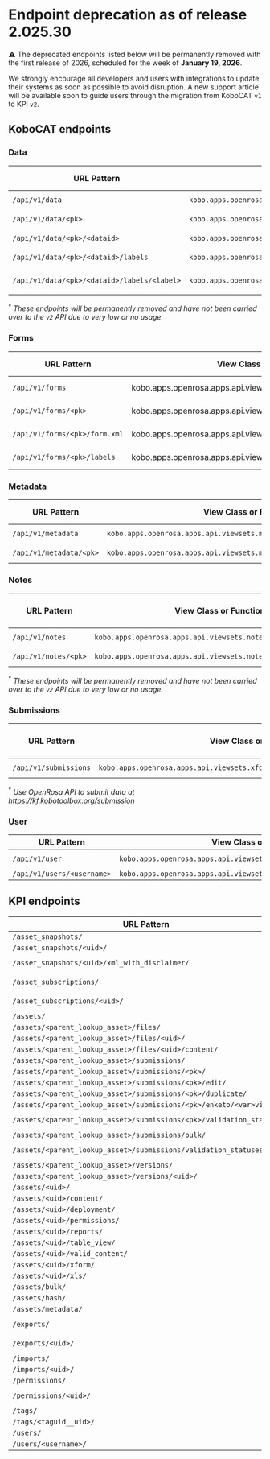 # Endpoint deprecation as of release 2.025.30

⚠️ The deprecated endpoints listed below will be permanently removed with the first release of 2026, scheduled for the week of **January 19, 2026**.

We strongly encourage all developers and users with integrations to update their systems as soon as possible to avoid disruption.
A new support article will be available soon to guide users through the migration from KoboCAT `v1` to KPI `v2`.

## KoboCAT endpoints

### Data

URL Pattern | View Class or Function                                           | View Name | Equivalent KPI `v2` Endpoint
-- |------------------------------------------------------------------| -- | --
`/api/v1/data` | `kobo.apps.openrosa.apps.api.viewsets.data_viewset.DataViewSet` | `data-list` | `/api/v2/assets/`
`/api/v1/data/<pk>` | `kobo.apps.openrosa.apps.api.viewsets.data_viewset.DataViewSet` | `data-list` | `/api/v2/assets/<parent_lookup_asset>/data/`
`/api/v1/data/<pk>/<dataid>` | `kobo.apps.openrosa.apps.api.viewsets.data_viewset.DataViewSet` | `data-detail` | `/api/v2/assets/<parent_lookup_asset>/data/<pk>/`
`/api/v1/data/<pk>/<dataid>/labels` | `kobo.apps.openrosa.apps.api.viewsets.data_viewset.DataViewSet` | `data-labels` | None<sup>*</sup>
`/api/v1/data/<pk>/<dataid>/labels/<label>` | `kobo.apps.openrosa.apps.api.viewsets.data_viewset.DataViewSet` | `data-labels-extra` | None<sup>*</sup>

<sup>*</sup> _These endpoints will be permanently removed and have not been carried over to the `v2` API due to very low or no usage._

### Forms

URL Pattern | View Class or Function                                           | View Name | Equivalent KPI `v2` Endpoint
-- |------------------------------------------------------------------| -- | --
`/api/v1/forms` | 	kobo.apps.openrosa.apps.api.viewsets.xform_viewset.XFormViewSet | xform-list | `/api/v2/assets/`
`/api/v1/forms/<pk>` | kobo.apps.openrosa.apps.api.viewsets.xform_viewset.XFormViewSet  | form-detail | `/api/v2/assets/<uid>/`
`/api/v1/forms/<pk>/form.xml` | kobo.apps.openrosa.apps.api.viewsets.xform_viewset.XFormViewSet  | xform-form | `/api/v2/assets/<uid>.xml`
`/api/v1/forms/<pk>/labels` | kobo.apps.openrosa.apps.api.viewsets.xform_viewset.XFormViewSet  | xform-labels | `/api/v2/assets/<uid>/`


### Metadata

URL Pattern | View Class or Function                                           | View Name | Equivalent KPI `v2` Endpoint
-- |------------------------------------------------------------------| -- | --
`/api/v1/metadata` | `kobo.apps.openrosa.apps.api.viewsets.metadata_viewset.MetaDataViewSet` | `metadata-list` | `/api/v2/assets/<parent_lookup_asset>/files/`
`/api/v1/metadata/<pk>` | `kobo.apps.openrosa.apps.api.viewsets.metadata_viewset.MetaDataViewSet` | `metadata-detail` | `/api/v2/assets/<parent_lookup_asset>/files/<uid>/`


### Notes

URL Pattern | View Class or Function                                           | View Name | Equivalent KPI `v2` Endpoint
-- |------------------------------------------------------------------| -- | --
`/api/v1/notes` | `kobo.apps.openrosa.apps.api.viewsets.note_viewset.NoteViewSet` | `notes-list` | None<sup>*</sup>
`/api/v1/notes/<pk>` | `kobo.apps.openrosa.apps.api.viewsets.note_viewset.NoteViewSet` | `notes-detail` | None<sup>*</sup>

<sup>*</sup> _These endpoints will be permanently removed and have not been carried over to the `v2` API due to very low or no usage._

### Submissions
URL Pattern | View Class or Function                                           | View Name | Equivalent KPI `v2` Endpoint
-- |------------------------------------------------------------------| -- | --
`/api/v1/submissions` | `kobo.apps.openrosa.apps.api.viewsets.xform_submission_api.XFormSubmissionApi` | `submissions-list` | None<sup>*</sup>

<sup>*</sup> _Use OpenRosa API to submit data at https://kf.kobotoolbox.org/submission_

### User

URL Pattern | View Class or Function                                           | View Name | KPI `v2` endpoint
-- |------------------------------------------------------------------| -- | --
`/api/v1/user` | `kobo.apps.openrosa.apps.api.viewsets.connect_viewset.ConnectViewSet` | `userprofile-list` | `/me/`
`/api/v1/users/<username>` | `kobo.apps.openrosa.apps.api.viewsets.user.UserViewSet` | `user-detail` | `/api/v2/users/<username>/`


## KPI endpoints

URL Pattern | View Class or Function                                              | View Name | KPI `v2` endpoint
-- |---------------------------------------------------------------------| -- |----------------------------------------------------------------------
`/asset_snapshots/` | `kpi.views.v1.asset_snapshot.AssetSnapshotViewSet`                  | `assetsnapshot-list` | `/api/v2/asset_snapshots/`
`/asset_snapshots/<uid>/` | `kpi.views.v1.asset_snapshot.AssetSnapshotViewSet`                  | `assetsnapshot-detail` | `/api/v2/asset_snapshots/<uid>/`
`/asset_snapshots/<uid>/xml_with_disclaimer/` | `kpi.views.v1.asset_snapshot.AssetSnapshotViewSet`                  | `assetsnapshot-xml-with-disclaimer` | `/api/v2/asset_snapshots/<uid>/xml_with_disclaimer/`
`/asset_subscriptions/` | `kpi.views.v1.user_asset_subscription.UserAssetSubscriptionViewSet` | `userassetsubscription-list` | `/api/v2/asset_subscriptions/`
`/asset_subscriptions/<uid>/` | `kpi.views.v1.user_asset_subscription.UserAssetSubscriptionViewSet` | `userassetsubscription-detail` | `/api/v2/asset_subscriptions/<uid>/`
`/assets/` | `kpi.views.v1.asset.AssetViewSet`                                   | `asset-list` | `/api/v2/assets/`
`/assets/<parent_lookup_asset>/files/` | `kpi.views.v1.asset_file.AssetFileViewSet`                          | `asset-file-list` | `/api/v2/assets/<parent_lookup_asset>/files/`
`/assets/<parent_lookup_asset>/files/<uid>/` | `kpi.views.v1.asset_file.AssetFileViewSet`                          | `asset-file-detail` | `/api/v2/assets/<parent_lookup_asset>/files/<uid>/`
`/assets/<parent_lookup_asset>/files/<uid>/content/` | `kpi.views.v1.asset_file.AssetFileViewSet`                          | `asset-file-content` | `/api/v2/assets/<parent_lookup_asset>/files/<uid>/content/`
`/assets/<parent_lookup_asset>/submissions/` | `kpi.views.v1.submission.SubmissionViewSet`                         | `submission-list` | `/api/v2/assets/<parent_lookup_asset>/data/`
`/assets/<parent_lookup_asset>/submissions/<pk>/` | `kpi.views.v1.submission.SubmissionViewSet`                         | `submission-detail` | `/api/v2/assets/<parent_lookup_asset>/data/<pk>/`
`/assets/<parent_lookup_asset>/submissions/<pk>/edit/` | `kpi.views.v1.submission.SubmissionViewSet`                          | `submission-enketo-edit` | `/api/v2/assets/<parent_lookup_asset>/data/<pk>/enketo/edit/`
`/assets/<parent_lookup_asset>/submissions/<pk>/duplicate/` | `kpi.views.v1.submission.SubmissionViewSet`                         | `submission-duplicate` | `/api/v2/assets/<parent_lookup_asset>/data/<pk>/duplicate/`
`/assets/<parent_lookup_asset>/submissions/<pk>/enketo/<var>view/` | `kpi.views.v1.submission.SubmissionViewSet`                         | `submission-enketo-view` | `/api/v2/assets/<parent_lookup_asset>/data/<pk>/enketo/<var>view/`
`/assets/<parent_lookup_asset>/submissions/<pk>/validation_status/` | `kpi.views.v1.submission.SubmissionViewSet`                         | `submission-validation-status` | `/api/v2/assets/<parent_lookup_asset>/data/<pk>/validation_status/`
`/assets/<parent_lookup_asset>/submissions/bulk/` | `kpi.views.v1.submission.SubmissionViewSet`                         | `submission-bulk` | `/api/v2/assets/<parent_lookup_asset>/data/bulk/`
`/assets/<parent_lookup_asset>/submissions/validation_statuses/` | `kpi.views.v1.submission.SubmissionViewSet`                         | `submission-validation-statuses` | `/api/v2/assets/<parent_lookup_asset>/data/validation_statuses/`
`/assets/<parent_lookup_asset>/versions/` | `kpi.views.v1.asset_version.AssetVersionViewSet`                    | `asset-version-list` | `/api/v2/assets/<parent_lookup_asset>/versions/`
`/assets/<parent_lookup_asset>/versions/<uid>/` | `kpi.views.v1.asset_version.AssetVersionViewSet`                    | `asset-version-detail` | `/api/v2/assets/<parent_lookup_asset>/versions/<uid>/`
`/assets/<uid>/` | `kpi.views.v1.asset.AssetViewSet`                                   | `asset-detail` | `/api/v2/assets/<uid>/`
`/assets/<uid>/content/` | `kpi.views.v1.asset.AssetViewSet`                                   | `asset-content` | `/api/v2/assets/<uid>/content/`
`/assets/<uid>/deployment/` | `kpi.views.v1.asset.AssetViewSet`                                   | `asset-deployment` | `/api/v2/assets/<uid>/deployment/`
`/assets/<uid>/permissions/` | `kpi.views.v1.asset.AssetViewSet`                                   | `asset-permissions` | `/api/v2/assets/<uid>/permissions/`
`/assets/<uid>/reports/` | `kpi.views.v1.asset.AssetViewSet`                                   | `asset-reports` | `/api/v2/assets/<uid>/reports/`
`/assets/<uid>/table_view/` | `kpi.views.v1.asset.AssetViewSet`                                   | `asset-table-view` | `/api/v2/assets/<uid>/table_view/`
`/assets/<uid>/valid_content/` | `kpi.views.v1.asset.AssetViewSet`                                   | `asset-valid-content` | `/api/v2/assets/<uid>/valid_content/`
`/assets/<uid>/xform/` | `kpi.views.v1.asset.AssetViewSet`                                   | `asset-xform` | `/api/v2/assets/<uid>/xform/`
`/assets/<uid>/xls/` | `kpi.views.v1.asset.AssetViewSet`                                   | `asset-xls` | `/api/v2/assets/<uid>/xls/`
`/assets/bulk/` | `kpi.views.v1.asset.AssetViewSet`                                   | `asset-bulk` | `/api/v2/assets/bulk/`
`/assets/hash/` | `kpi.views.v1.asset.AssetViewSet`                                   | `asset-hash` | `/api/v2/assets/hash/`
`/assets/metadata/` | `kpi.views.v1.asset.AssetViewSet`                                   | `asset-metadata` | `/api/v2/assets/metadata/`
`/exports/` | `kpi.views.v1.export_task.ExportTaskViewSet`                        | `submissionexporttask-list` | `/api/v2/assets/<parent_lookup_asset>/exports/`
`/exports/<uid>/` | `kpi.views.v1.export_task.ExportTaskViewSet`                        | `submissionexporttask-detail` | `/api/v2/assets/<parent_lookup_asset>/exports/<uid>/`
`/imports/` | `kpi.views.v1.import_task.ImportTaskViewSet`                        | `importtask-list` | `/api/v2/imports/`
`/imports/<uid>/` | `kpi.views.v1.import_task.ImportTaskViewSet`                        | `importtask-detail` | `/api/v2/imports/<uid>/`
`/permissions/` | `kpi.views.v1.object_permission.ObjectPermissionViewSet`            | `objectpermission-list` | `/api/v2/assets/<parent_lookup_asset>/permission-assignments/`
`/permissions/<uid>/` | `kpi.views.v1.object_permission.ObjectPermissionViewSet`            | `objectpermission-detail` | `/api/v2/assets/<parent_lookup_asset>/permission-assignments/<uid>/`
`/tags/` | `kpi.views.v1.tag.TagViewSet`                                       | `tag-list` | `/api/v2/tags/`
`/tags/<taguid__uid>/` | `kpi.views.v1.tag.TagViewSet`                                       | `tag-detail` | `/api/v2/tags/<taguid__uid>/`
`/users/` | `kpi.views.v1.user.UserViewSet`                                     | `user-kpi-list` | `/api/v2/users/`
`/users/<username>/` | `kpi.views.v1.user.UserViewSet`                                     | `user-kpi-detail` | `/api/v2/users/<username>/`

